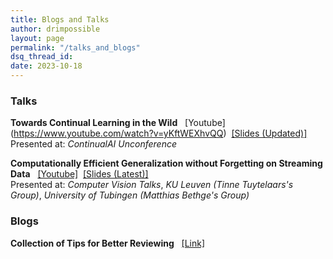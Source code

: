 ```yaml
---
title: Blogs and Talks
author: drimpossible
layout: page
permalink: "/talks_and_blogs"
dsq_thread_id:
date: 2023-10-18
---
```


### <a name="talks" id="talks">  Talks

**Towards Continual Learning in the Wild** &nbsp; \[Youtube\](https://www.youtube.com/watch?v=yKftWEXhvQQ) &nbsp;[\[Slides (Updated)\]](https://github.com/drimpossible/drimpossible.github.io/blob/7144594a45891f7703f25b827e2da90cb6f03c28/documents/CLAI_Unconference.pdf) <br/> Presented at: *ContinualAI Unconference* 

**Computationally Efficient Generalization without Forgetting on Streaming Data** &nbsp; [\[Youtube\]](https://www.youtube.com/watch?v=V-mxeWZjCUo​) &nbsp;[\[Slides (Latest)\]](https://github.com/drimpossible/drimpossible.github.io/blob/f4895615a95286bbb7283022bc84a8342a283a56/documents/Talk_PhD_Summary.pdf) <br/> Presented at: *Computer Vision Talks*, *KU Leuven (Tinne Tuytelaars's Group)*, *University of Tubingen (Matthias Bethge's Group)*

### <a name="blogs" id="blogs"> Blogs

**Collection of Tips for Better Reviewing** &nbsp; [\[Link\]](/talks_and_blogs/reviewing_tutorial/)
